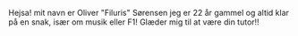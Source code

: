 Hejsa! mit navn er Oliver "Filuris" Sørensen jeg er 22 år gammel og altid klar på en snak, især om musik eller F1! Glæder mig til at være din tutor!!
